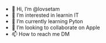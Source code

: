 - 👋 Hi, I’m @lovsetam
- 👀 I’m interested in learnin IT
- 🌱 I’m currently learning Pyton
- 💞️ I’m looking to collaborate on Apple
- 📫 How to reach me DM

<!---
lovsetam/lovsetam is a ✨ special ✨ repository because its `README.md` (this file) appears on your GitHub profile.
You can click the Preview link to take a look at your changes.
--->
